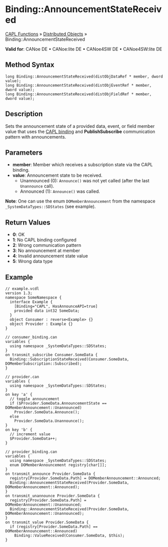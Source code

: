 # Binding::AnnouncementStateReceived

[CAPL Functions](../../CAPLfunctions.md) » [Distributed Objects](../CAPLfunctionsDOOverview.md) » Binding::AnnouncementStateReceived

**Valid for**: CANoe DE • CANoe:lite DE • CANoe4SW DE • CANoe4SW:lite DE

## Method Syntax

```plaintext
long Binding::AnnouncementStateReceived(distObjDataRef * member, dword value);
long Binding::AnnouncementStateReceived(distObjEventRef * member, dword value);
long Binding::AnnouncementStateReceived(distObjFieldRef * member, dword value);
```

## Description

Sets the announcement state of a provided data, event, or field member value that uses the [CAPL binding](../../../CANoeCANalyzer/CommunicationConcept/CCDOCAPLBinding.md) and **PublishSubscribe** communication pattern with announcements.

## Parameters

- **member**: Member which receives a subscription state via the CAPL binding.
- **value**: Announcement state to be received.
  - Unannounced (0): `Announce()` was not yet called (after the last `Unannounce` call).
  - Announced (1): `Announce()` was called.

**Note**: One can use the enum `DOMemberAnnouncement` from the namespace `_SystemDataTypes::SDStates` (see example).

## Return Values

- **0**: OK
- **1**: No CAPL binding configured
- **2**: Wrong communication pattern
- **3**: No announcement at member
- **4**: Invalid announcement state value
- **5**: Wrong data type

## Example

```plaintext
// example.vcdl
version 1.3;
namespace SomeNamespace {
  interface Example {
    [Binding="CAPL", HasAnnounceAPI=true]
    provided data int32 SomeData;
  }
  object Consumer : reverse<Example> {}
  object Provider : Example {}
}

// consumer_binding.can
variables {
  using namespace _SystemDataTypes::SDStates;
}
on transmit_subscribe Consumer.SomeData {
  Binding::SubscriptionStateReceived(Consumer.SomeData, DOMemberSubscription::Subscribed);
}

// provider.can
variables {
  using namespace _SystemDataTypes::SDStates;
}
on key 'a' {
  // toggle announcement
  if ($Provider.SomeData.AnnouncementState == DOMemberAnnouncement::Unannounced)
    Provider.SomeData.Announce();
  else
    Provider.SomeData.Unannounce();
}
on key 'b' {
  // increment value
  $Provider.SomeData++;
}

// provider_binding.can
variables {
  using namespace _SystemDataTypes::SDStates;
  enum DOMemberAnnouncement registry[char[]];
}
on transmit_announce Provider.SomeData {
  registry[Provider.SomeData.Path] = DOMemberAnnouncement::Announced;
  Binding::AnnouncementStateReceived(Provider.SomeData, DOMemberAnnouncement::Announced);
}
on transmit_unannounce Provider.SomeData {
  registry[Provider.SomeData.Path] = DOMemberAnnouncement::Unannounced;
  Binding::AnnouncementStateReceived(Provider.SomeData, DOMemberAnnouncement::Unannounced);
}
on transmit_value Provider.SomeData {
  if (registry[Provider.SomeData.Path] == DOMemberAnnouncement::Announced)
    Binding::ValueReceived(Consumer.SomeData, $this);
}
```

